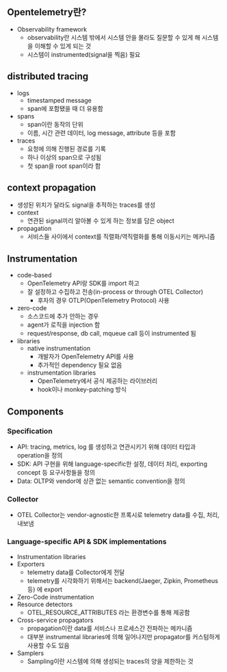 ## Opentelemetry란?
- Observability framework
    - observability란 시스템 밖에서 시스템 안을 몰라도 질문할 수 있게 해 시스템을 이해할 수 있게 되는 것
    - 시스템이 instrumented(signal을 찍음) 필요
## distributed tracing
- logs
    - timestamped message
    - span에 포함됐을 때 더 유용함
- spans
    - span이란 동작의 단위
    - 이름, 시간 관련 데이터, log message, attribute 등을 포함
- traces
    - 요청에 의해 진행된 경로를 기록
    - 하나 이상의 span으로 구성됨
    - 첫 span을 root span이라 함
## context propagation
- 생성된 위치가 달라도 signal을 추적하는 traces를 생성
- context
    - 연관된 signal끼리 알아볼 수 있게 하는 정보를 담은 object
- propagation
    - 서비스들 사이에서 context를 직렬화/역직렬화를 통해 이동시키는 메커니즘
## Instrumentation
- code-based
    - OpenTelemetry API랑 SDK를 import 하고
    - 잘 설정하고 수집하고 전송(in-process or through OTEL Collector)
        - 후자의 경우 OTLP(OpenTelemetry Protocol) 사용
- zero-code
    - 소스코드에 추가 안하는 경우
    - agent가 로직을 injection 함
    - request/response, db call, mqueue call 등이 instrumented 됨
- libraries
    - native instrumentation
        - 개발자가 OpenTelemetry API를 사용
        - 추가적인 dependency 필요 없음
    - instrumentation libraries
        - OpenTelemetry에서 공식 제공하는 라이브러리
        - hook이나 monkey-patching 방식
## Components
### Specification
- API: tracing, metrics, log 를 생성하고 연관시키기 위해 데이터 타입과 operation을 정의 
- SDK: API 구현을 위해 language-specific한 설정, 데이터 처리, exporting concept 등 요구사항들을 정의 
- Data: OLTP와 vendor에 상관 없는 semantic convention을 정의 
### Collector
- OTEL Collector는 vendor-agnostic한 프록시로 telemetry data를 수집, 처리, 내보냄
### Language-specific API & SDK implementations
- Instrumentation libraries
- Exporters
    - telemetry data를 Collector에게 전달
    - telemetry를 시각화하기 위해서는 backend(Jaeger, Zipkin, Prometheus 등) 에 export
- Zero-Code instrumentation
- Resource detectors
    - OTEL_RESOURCE_ATTRIBUTES 라는 환경변수를 통해 제공함
- Cross-service propagators
    - propagation이란 data를 서비스나 프로세스간 전파하는 메카니즘
    - 대부분 instrumental libraries에 의해 일어나지만 propagator를 커스텀하게 사용할 수도 있음
- Samplers
    - Sampling이란 시스템에 의해 생성되는 traces의 양을 제한하는 것
